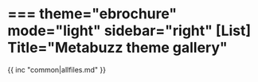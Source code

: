 ===
theme="ebrochure"
mode="light"
sidebar="right"
[List]
Title="Metabuzz theme gallery"
===

{{ inc "common|allfiles.md" }}



